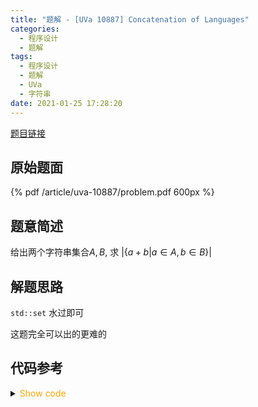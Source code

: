 ```yaml
---
title: "题解 - [UVa 10887] Concatenation of Languages"
categories:
  - 程序设计
  - 题解
tags:
  - 程序设计
  - 题解
  - UVa
  - 字符串
date: 2021-01-25 17:28:20
---
```


[题目链接](https://vjudge.net/problem/UVA-10887/origin)

<!-- more -->

## 原始题面

{% pdf /article/uva-10887/problem.pdf 600px %}

## 题意简述

给出两个字符串集合$A,B$, 求 $|\{a+b|a\in A,b\in B\}|$

## 解题思路

`std::set` 水过即可

这题完全可以出的更难的

## 代码参考

<details>
<summary><font color='orange'>Show code</font></summary>

```cpp
/*
 * @Author: Tifa
 * @LastEditTime: 2021-01-25 17:28:20
 * @Description: UVA 10887
 */

#include <bits/stdc++.h>
using namespace std;

string s1[1500], s2[1500];

int main() {
    ios::sync_with_stdio(false);
    int t;
    cin >> t;
    for (int kase = 1; kase <= t; ++kase) {
        set<string> s;
        int n, m;
        cin >> n >> m;
        getline(cin, s1[0]);
        for (int i = 0; i < n; ++i) getline(cin, s1[i]);
        for (int i = 0; i < m; ++i) getline(cin, s2[i]);
        for (int i = 0; i < n; ++i)
            for (int j = 0; j < m; ++j) s.insert(s1[i] + s2[j]);
        cout << "Case " << kase << ": " << s.size() << endl;
    }
    return 0;
}
```

</details>
